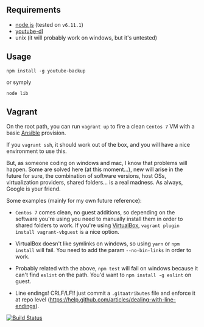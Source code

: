 ## Requirements
- [node.js](https://nodejs.org) (tested on `v6.11.1`)
- [youtube-dl](https://rg3.github.io/youtube-dl/)
- unix (it will probably work on windows, but it's untested)

## Usage
`npm install -g youtube-backup`

or symply

`node lib`

## Vagrant
On the root path, you can run `vagrant up` to fire a clean `Centos 7` VM with a basic [Ansible](https://www.ansible.com/) provision.

If you `vagrant ssh`, it should work out of the box, and you will have a nice environment to use this.

But, as someone coding on windows and mac, I know that problems will happen.
Some are solved here (at this moment...), new will arise in the future for sure, the combination of software versions, host OSs,
virtualization providers, shared folders... is a real madness.
As always, Google is your friend.

Some examples (mainly for my own future reference):

- `Centos 7` comes clean, no guest additions, so depending on the software you're using you need to manually install them in order to shared folders to work.
If you're using [VirtualBox](https://www.virtualbox.org/), `vagrant plugin install vagrant-vbguest` is a nice option.

- VirtualBox doesn't like symlinks on windows, so using `yarn` or `npm install` will fail. You need to add the param `--no-bin-links` in order to work.

- Probably related with the above, `npm test` will fail on windows because it can't find `eslint` on the path. You'd want to `npm install -g eslint` on guest.

- Line endings! CRLF/LF!! just commit a `.gitaatributes` file and enforce it at repo level (https://help.github.com/articles/dealing-with-line-endings).

[![Build Status](https://travis-ci.org/ferjgar/youtube-backup.svg?branch=master)](https://travis-ci.org/ferjgar/youtube-backup)
